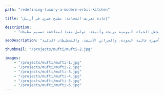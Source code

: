 ```yaml
---
path: "redefining-luxury-a-modern-erbil-kitchen"

title: "إعادة تعريف الفخامة: مطبخ عصري في أربيل"

description:
    - "قمنا بتصميم مطبخ فاخر وعصري لفيلا في أربيل. جمع فريقنا بين أساليب التصميم الحديثة والثقافة الكردية لإنشاء مطبخ جميل وعملي. تتميز المساحة بأجهزة عالية الجودة، وأسطح عمل انسيابية، وخزائن أنيقة. يجعل التخطيط عملية الطهي والتنقل سهلة وميسرة. يملأ الضوء الطبيعي الغرفة، مما يخلق شعوراً دافئاً ومرحباً. يظهر هذا المطبخ كيف يمكن للتصميم العصري أن يجعل الحياة اليومية مريحة وأنيقة. تواصل معنا لمناقشة تصميم مطبخك."

seoDescription: "اكتشف تصميم المطبخ الفاخر في أربيل الذي يجمع بين الجماليات العصرية، والعناصر الثقافية الكردية، والتشطيبات الممتازة. قم بتحويل مساحتك مع مصممينا الخبراء. أنشئ مطبخاً مذهلاً يجمع بين الأجهزة عالية الجودة، والخزائن الأنيقة، والتخطيطات الذكية."

thumbnail: "/projects/mufti/mufti-2.jpg"

images:
    - "/projects/mufti/mufti-1.jpg"
    - "/projects/mufti/mufti-2.jpg"
    - "/projects/mufti/mufti-3.jpg"
    - "/projects/mufti/mufti-4.jpg"
    - "/projects/mufti/mufti-5.jpg"
    - "/projects/mufti/mufti-6.jpg"
---
```

